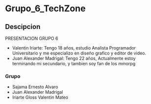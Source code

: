 #  Grupo_6_TechZone

## Descipcion 
  PRESENTACION GRUPO 6
- Valentin Iriarte: Tengo 18 años, estudio Analista Programador Universitario y me especializo en diseño grafico y editor de video.
- Juan Alexander Madrigal: Tengo 22 años, Actualmente estoy terminando mi secundario, y tambien soy fan de los mmorpg
### Grupo 
- Sajama Ernesto Alvaro
- Juan Alexander Madrigal
- Iriarte Gloss Valentin Mateo 
